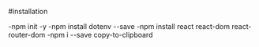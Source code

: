 #installation

-npm init -y
-npm install dotenv --save
-npm install react react-dom react-router-dom
-npm i --save copy-to-clipboard
